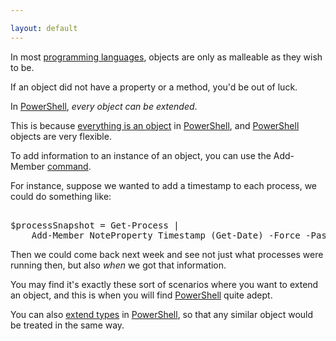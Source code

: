 ```yaml
---

layout: default
---
```


In most [programming languages](/Languages/Programming-Languages), objects are only as malleable as they wish to be.

If an object did not have a property or a method, you'd be out of luck.

In [PowerShell](/PowerShell), _every object can be extended_.

This is because [everything is an object](/PowerShell/Concepts/Everything-Is-An-Object) in [PowerShell](/PowerShell), and [PowerShell](/PowerShell) objects are very flexible.

To add information to an instance of an object, you can use the Add-Member [command](/PowerShell/Commands).

For instance, suppose we wanted to add a timestamp to each process, we could do something like:

<pre><br/><span class='Warning'>$processSnapshot</span>&nbsp;<span class='Magenta'>=</span>&nbsp;<span class='Warning'>Get-Process</span>&nbsp;<span class='Magenta'>|</span>&nbsp;<br/>&nbsp;&nbsp;&nbsp;&nbsp;<span class='Warning'>Add-Member</span>&nbsp;<span class='Verbose'>NoteProperty</span>&nbsp;<span class='Verbose'>Timestamp</span>&nbsp;<span class='Magenta'>(</span><span class='Warning'>Get-Date</span><span class='Magenta'>)</span>&nbsp;<span class='Magenta'>-Force</span>&nbsp;<span class='Magenta'>-Passthru</span><br/></pre>

Then we could come back next week and see not just what processes were running then, but also _when_ we got that information.

You may find it's exactly these sort of scenarios where you want to extend an object, and this is when you will find [PowerShell](/PowerShell) quite adept.

You can also [extend types](/PowerShell/Types/Extending-Types) in [PowerShell](/PowerShell), so that any similar object would be treated in the same way.
